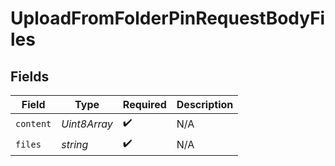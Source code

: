 # UploadFromFolderPinRequestBodyFiles


## Fields

| Field              | Type               | Required           | Description        |
| ------------------ | ------------------ | ------------------ | ------------------ |
| `content`          | *Uint8Array*       | :heavy_check_mark: | N/A                |
| `files`            | *string*           | :heavy_check_mark: | N/A                |
